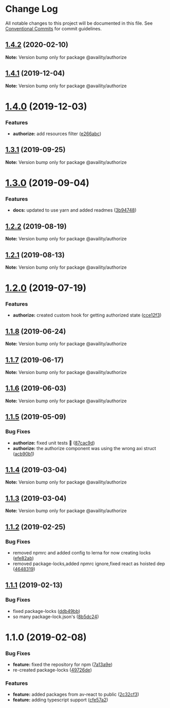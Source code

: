 # Change Log

All notable changes to this project will be documented in this file.
See [Conventional Commits](https://conventionalcommits.org) for commit guidelines.

## [1.4.2](https://github.com/Availity/availity-react/compare/@availity/authorize@1.4.1...@availity/authorize@1.4.2) (2020-02-10)

**Note:** Version bump only for package @availity/authorize





## [1.4.1](https://github.com/Availity/availity-react/compare/@availity/authorize@1.4.0...@availity/authorize@1.4.1) (2019-12-04)

**Note:** Version bump only for package @availity/authorize





# [1.4.0](https://github.com/Availity/availity-react/compare/@availity/authorize@1.3.1...@availity/authorize@1.4.0) (2019-12-03)


### Features

* **authorize:** add resources filter ([e266abc](https://github.com/Availity/availity-react/commit/e266abc037fd5940ffe7f5e4ef5852bff36a39de))





## [1.3.1](https://github.com/Availity/availity-react/compare/@availity/authorize@1.3.0...@availity/authorize@1.3.1) (2019-09-25)

**Note:** Version bump only for package @availity/authorize





# [1.3.0](https://github.com/Availity/availity-react/compare/@availity/authorize@1.2.2...@availity/authorize@1.3.0) (2019-09-04)


### Features

* **docs:** updated to use yarn and added readmes ([3b94748](https://github.com/Availity/availity-react/commit/3b94748))





## [1.2.2](https://github.com/Availity/availity-react/compare/@availity/authorize@1.2.1...@availity/authorize@1.2.2) (2019-08-19)

**Note:** Version bump only for package @availity/authorize





## [1.2.1](https://github.com/Availity/availity-react/compare/@availity/authorize@1.2.0...@availity/authorize@1.2.1) (2019-08-13)

**Note:** Version bump only for package @availity/authorize





# [1.2.0](https://github.com/Availity/availity-react/compare/@availity/authorize@1.1.8...@availity/authorize@1.2.0) (2019-07-19)


### Features

* **authorize:** created custom hook for getting authorized state ([cce12f3](https://github.com/Availity/availity-react/commit/cce12f3))





## [1.1.8](https://github.com/Availity/availity-react/compare/@availity/authorize@1.1.7...@availity/authorize@1.1.8) (2019-06-24)

**Note:** Version bump only for package @availity/authorize





## [1.1.7](https://github.com/Availity/availity-react/compare/@availity/authorize@1.1.6...@availity/authorize@1.1.7) (2019-06-17)

**Note:** Version bump only for package @availity/authorize





## [1.1.6](https://github.com/Availity/availity-react/compare/@availity/authorize@1.1.5...@availity/authorize@1.1.6) (2019-06-03)

**Note:** Version bump only for package @availity/authorize





## [1.1.5](https://github.com/Availity/availity-react/compare/@availity/authorize@1.1.4...@availity/authorize@1.1.5) (2019-05-09)


### Bug Fixes

* **authorize:** fixed unit tests :facepalm: ([87cac9d](https://github.com/Availity/availity-react/commit/87cac9d))
* **authorize:** the authorize component was using the wrong axi struct ([acb90b1](https://github.com/Availity/availity-react/commit/acb90b1))





## [1.1.4](https://github.com/Availity/availity-react/compare/@availity/authorize@1.1.2...@availity/authorize@1.1.4) (2019-03-04)

**Note:** Version bump only for package @availity/authorize





## [1.1.3](https://github.com/Availity/availity-react/compare/@availity/authorize@1.1.2...@availity/authorize@1.1.3) (2019-03-04)

**Note:** Version bump only for package @availity/authorize





## [1.1.2](https://github.com/Availity/availity-react/compare/@availity/authorize@1.1.1...@availity/authorize@1.1.2) (2019-02-25)


### Bug Fixes

* removed npmrc and added config to lerna for now creating locks ([efe82ab](https://github.com/Availity/availity-react/commit/efe82ab))
* removed package-locks,added npmrc ignore,fixed react as hoisted dep ([4648319](https://github.com/Availity/availity-react/commit/4648319))





## [1.1.1](https://github.com/Availity/availity-react/compare/@availity/authorize@1.1.0...@availity/authorize@1.1.1) (2019-02-13)


### Bug Fixes

* fixed package-locks ([ddb49bb](https://github.com/Availity/availity-react/commit/ddb49bb))
* so many package-lock.json's ([8b5dc24](https://github.com/Availity/availity-react/commit/8b5dc24))





# 1.1.0 (2019-02-08)


### Bug Fixes

* **feature:** fixed the repository for npm ([7a13a9e](https://github.com/Availity/availity-react/commit/7a13a9e))
* re-created package-locks ([49726de](https://github.com/Availity/availity-react/commit/49726de))


### Features

* **feature:** added packages from av-react to public ([2c32cf3](https://github.com/Availity/availity-react/commit/2c32cf3))
* **feature:** adding typescript support ([cfe57a2](https://github.com/Availity/availity-react/commit/cfe57a2))
